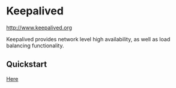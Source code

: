 Keepalived
==========

http://www.keepalived.org

Keepalived provides network level high availability, as well as load balancing functionality.



Quickstart
----------

[Here](keepalived-quickstart)
